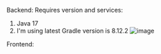 Backend:
Requires version and services:
1. Java 17
2. I'm using latest Gradle version is 8.12.2
![image](https://github.com/user-attachments/assets/c3485233-ff88-4ca7-b0c3-923db8306f5d)



Frontend:
